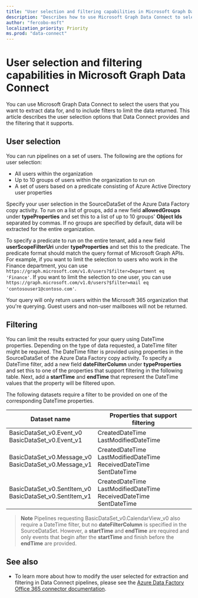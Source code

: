 ```yaml
---
title: "User selection and filtering capabilities in Microsoft Graph Data Connect"
description: "Describes how to use Microsoft Graph Data Connect to select users to extract data for and filter the data returned."
author: "fercobo-msft"
localization_priority: Priority
ms.prod: "data-connect"
---
```


# User selection and filtering capabilities in Microsoft Graph Data Connect

You can use Microsoft Graph Data Connect to select the users that you want to extract data for, and to include filters to limit the data returned. This article describes the user selection options that Data Connect provides and the filtering that it supports.

## User selection

You can run pipelines on a set of users. The following are the options for user selection:

- All users within the organization
- Up to 10 groups of users within the organization to run on
- A set of users based on a predicate consisting of Azure Active Directory user properties

Specify your user selection in the SourceDataSet of the Azure Data Factory copy activity. To run on a list of groups, add a new field **allowedGroups** under **typeProperties** and set this to a list of up to 10 groups' **Object Ids** separated by commas. If no groups are specified by default, data will be extracted for the entire organization.

To specify a predicate to run on the entire tenant, add a new field **userScopeFilterUri** under **typeProperties** and set this to the predicate. The predicate format should match the query format of Microsoft Graph APIs. For example, if you want to limit the selection to users who work in the Finance department, you can use `https://graph.microsoft.com/v1.0/users?$filter=Department eq 'Finance'`. If you want to limit the selection to one user, you can use `https://graph.microsoft.com/v1.0/users?$filter=mail eq 'contosouser1@contoso.com'`.

Your query will only return users within the Microsoft 365 organization that you're querying. Guest users and non-user mailboxes will not be returned.

## Filtering

You can limit the results extracted for your query using DateTime properties. Depending on the type of data requested, a DateTime filter might be required. The DateTime filter is provided using properties in the SourceDataSet of the Azure Data Factory copy activity. To specify a DateTime filter, add a new field **dateFilterColumn** under **typeProperties** and set this to one of the properties that support filtering in the following table. Next, add a **startTime** and **endTime** that represent the DateTime values that the property will be filtered upon.

The following datasets require a filter to be provided on one of the corresponding DateTime properties.

| Dataset name                                               | Properties that support filtering                                           |
| ---------------------------------------------------------- | --------------------------------------------------------------------------- |
| BasicDataSet_v0.Event_v0<br>BasicDataSet_v0.Event_v1       | CreatedDateTime<br>LastModifiedDateTime                                     |
| BasicDataSet_v0.Message_v0<br>BasicDataSet_v0.Message_v1   | CreatedDateTime<br>LastModifiedDateTime<br>ReceivedDateTime<br>SentDateTime |
| BasicDataSet_v0.SentItem_v0<br>BasicDataSet_v0.SentItem_v1 | CreatedDateTime<br>LastModifiedDateTime<br>ReceivedDateTime<br>SentDateTime |

>**Note** Pipelines requesting BasicDataSet_v0.CalendarView_v0 also require a DateTime filter, but no **dateFilterColumn** is specified in the SourceDataSet. However, a **startTime** and **endTime** are required and only events that begin after the **startTime** and finish before the **endTime** are provided.

## See also

- To learn more  about how to modify the user selected for extraction and filtering in Data Connect pipelines, please see the [Azure Data Factory Office 365 connector documentation](/azure/data-factory/connector-office-365).
